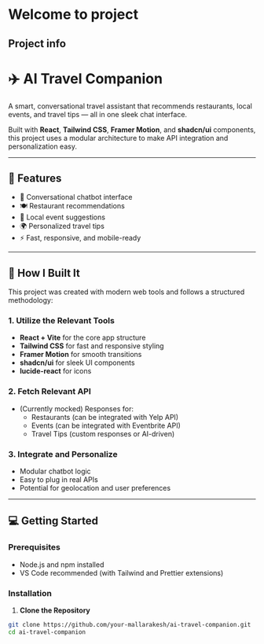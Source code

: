 # Welcome to  project

## Project info
# ✈️ AI Travel Companion

A smart, conversational travel assistant that recommends restaurants, local events, and travel tips — all in one sleek chat interface.

Built with **React**, **Tailwind CSS**, **Framer Motion**, and **shadcn/ui** components, this project uses a modular architecture to make API integration and personalization easy.

---

## 🧠 Features

- 💬 Conversational chatbot interface
- 🍽️ Restaurant recommendations
- 🎉 Local event suggestions
- 🌍 Personalized travel tips
- ⚡ Fast, responsive, and mobile-ready

---

## 🚀 How I Built It

This project was created with modern web tools and follows a structured methodology:

### 1. Utilize the Relevant Tools
- **React + Vite** for the core app structure
- **Tailwind CSS** for fast and responsive styling
- **Framer Motion** for smooth transitions
- **shadcn/ui** for sleek UI components
- **lucide-react** for icons

### 2. Fetch Relevant API
- (Currently mocked) Responses for:
  - Restaurants (can be integrated with Yelp API)
  - Events (can be integrated with Eventbrite API)
  - Travel Tips (custom responses or AI-driven)

### 3. Integrate and Personalize
- Modular chatbot logic
- Easy to plug in real APIs
- Potential for geolocation and user preferences

---

## 💻 Getting Started

### Prerequisites

- Node.js and npm installed
- VS Code recommended (with Tailwind and Prettier extensions)

### Installation

1. **Clone the Repository**

```bash
git clone https://github.com/your-mallarakesh/ai-travel-companion.git
cd ai-travel-companion

